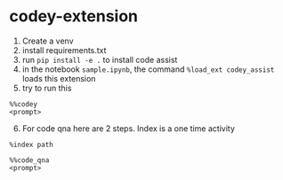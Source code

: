 # codey-extension

1. Create a venv
2. install requirements.txt
3. run `pip install -e .` to install code assist
4. in the notebook `sample.ipynb`, the command `%load_ext codey_assist` loads this extension
5. try to run this
```
%%codey
<prompt>
```
6. For code qna here are 2 steps. Index is a one time activity
```
%index path
```
```
%%code_qna
<prompt>
```
